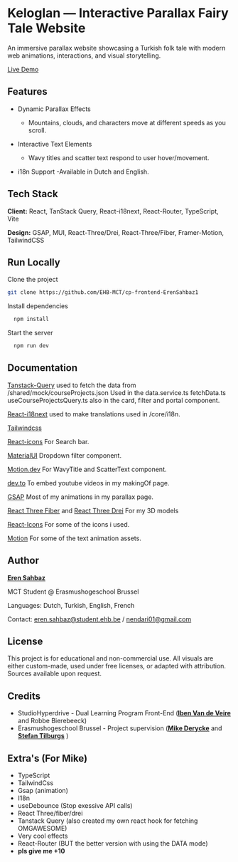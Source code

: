 # Keloglan — Interactive Parallax Fairy Tale Website

An immersive parallax website showcasing a Turkish folk tale with modern web animations, interactions, and visual storytelling.

[Live Demo](https://react.i18next.com/)

## Features

- Dynamic Parallax Effects

  - Mountains, clouds, and characters move at different speeds as you scroll.

- Interactive Text Elements

  - Wavy titles and scatter text respond to user hover/movement.

- i18n Support
  -Available in Dutch and English.

## Tech Stack

**Client:** React, TanStack Query, React-i18next, React-Router, TypeScript, Vite

**Design:** GSAP, MUI, React-Three/Drei, React-Three/Fiber, Framer-Motion, TailwindCSS

## Run Locally

Clone the project

```bash
git clone https://github.com/EHB-MCT/cp-frontend-ErenSahbaz1
```

Install dependencies

```bash
  npm install
```

Start the server

```bash
  npm run dev
```

## Documentation

[Tanstack-Query](https://tanstack.com/query/latest) used to fetch the data from /shared/mock/courseProjects.json Used in the data.service.ts fetchData.ts useCourseProjectsQuery.ts also in the card, filter and portal component.

[React-i18next](https://react.i18next.com/) used to make translations used in /core/i18n.

[Tailwindcss](https://tailwindcss.com/docs/installation/using-vite)

[React-icons](https://react-icons.github.io/react-icons/) For Search bar.

[MaterialUI](https://mui.com/material-ui/react-select/) Dropdown filter component.

[Motion.dev](https://tanstack.com/query/latest) For WavyTitle and ScatterText component.

[dev.to](https://dev.to/bravemaster619/simplest-way-to-embed-a-youtube-video-in-your-react-app-3bk2) To embed youtube videos in my makingOf page.

[GSAP](https://gsap.com/docs/v3/) Most of my animations in my parallax page.

[React Three Fiber](https://r3f.docs.pmnd.rs/getting-started/introduction?trk=public_post_comment-text) and [React Three Drei](https://drei.docs.pmnd.rs/getting-started/introduction) For my 3D models

[React-Icons](https://react-icons.github.io/react-icons/) For some of the icons i used.

[Motion](https://examples.motion.dev/react) For some of the text animation assets.

## Author

[**Eren Sahbaz**](https://github.com/ErenSahbaz1)

MCT Student @ Erasmushogeschool Brussel

Languages: Dutch, Turkish, English, French

Contact: eren.sahbaz@student.ehb.be / nendari01@gmail.com

## License

This project is for educational and non-commercial use. All visuals are either custom-made, used under free licenses, or adapted with attribution. Sources available upon request.

## Credits

- StudioHyperdrive - Dual Learning Program Front-End ([**Iben Van de Veire**](https://www.linkedin.com/in/ibenvandeveire/) and Robbe Bierebeeck)
- Erasmushogeschool Brussel - Project supervision ([**Mike Derycke**](https://www.linkedin.com/in/mike-derycke-a01ab822/) and [**Stefan Tilburgs**](https://www.linkedin.com/in/stefan-tilburgs-2002059/) )

## Extra's (For Mike)

- TypeScript
- TailwindCss
- Gsap (animation)
- I18n
- useDebounce (Stop exessive API calls)
- React Three/fiber/drei
- Tanstack Query (also created my own react hook for fetching OMGAWESOME)
- Very cool effects
- React-Router (BUT the better version with using the DATA mode)
- **pls give me +10**
